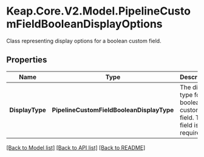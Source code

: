 # Keap.Core.V2.Model.PipelineCustomFieldBooleanDisplayOptions
Class representing display options for a boolean custom field.

## Properties

Name | Type | Description | Notes
------------ | ------------- | ------------- | -------------
**DisplayType** | **PipelineCustomFieldBooleanDisplayType** | The display type for the boolean custom field. This field is required. | 

[[Back to Model list]](../README.md#documentation-for-models) [[Back to API list]](../README.md#documentation-for-api-endpoints) [[Back to README]](../README.md)

